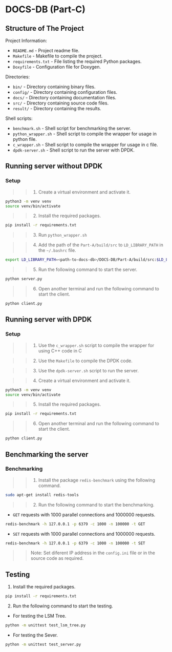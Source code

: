 #  DOCS-DB (Part-C)

## Structure of The Project

Project Information:
- `README.md` - Project readme file.
- `Makefile` - Makefile to compile the project.
- `requirements.txt` - File listing the required Python packages.
- `Doxyfile` - Configuration file for Doxygen.

Directories:
- `bin/` - Directory containing binary files.
- `config/` - Directory containing configuration files.
- `docs/` - Directory containing documentation files.
- `src/` - Directory containing source code files.
- `result/` - Directory containing the results.

Shell scripts:
- `benchmark.sh` - Shell script for benchmarking the server.
- `python_wrapper.sh` - Shell script to compile the wrapper for usage in python file.
- `c_wrapper.sh` - Shell script to compile the wrapper for usage in c file.
- `dpdk-server.sh` - Shell script to run the server with DPDK.


## Running server without DPDK

### Setup

>> 1. Create a virtual environment and activate it.

```bash
python3 -m venv venv
source venv/bin/activate
```

>> 2. Install the required packages.

```bash
pip install -r requirements.txt
```

>> 3. Run `python_wrapper.sh`

>> 4. Add the path of the `Part-A/build/src` to `LD_LIBRARY_PATH` in the `~/.bashrc` file.

```bash
export LD_LIBRARY_PATH=<path-to-docs-db>/DOCS-DB/Part-A/build/src:$LD_LIBRARY_PATH
```

>> 5. Run the following command to start the server.

```bash
python server.py
```

>> 6. Open another terminal and run the following command to start the client.

```bash
python client.py
```

## Running server with DPDK

### Setup
>> 1. Use the `c_wrapper.sh` script to compile the wrapper for using C++ code in C

>> 2. Use the `Makefile` to compile the DPDK code.

>> 3. Use the `dpdk-server.sh` script to run the server.

>> 4. Create a virtual environment and activate it.

```bash
python3 -m venv venv
source venv/bin/activate
```

>> 5. Install the required packages.

```bash
pip install -r requirements.txt
```

>> 6. Open another terminal and run the following command to start the client.

```bash
python client.py
```

## Benchmarking the server

### Benchmarking

>> 1. Install the package `redis-benchmark` using the following command.

```bash
sudo apt-get install redis-tools
```

>> 2. Run the following command to start the benchmarking.


- `GET` requests with 1000 parallel connections and 1000000 requests.

```bash
redis-benchmark -h 127.0.0.1 -p 6379 -c 1000 -n 100000 -t GET
```

- `SET` requests with 1000 parallel connections and 1000000 requests.

```bash
redis-benchmark -h 127.0.0.1 -p 6379 -c 1000 -n 100000 -t SET
```

>> Note: Set diferent IP address in the `config.ini` file or in the source code as required.

## Testing

1. Install the required packages.

```bash
pip install -r requirements.txt
```

2. Run the following command to start the testing.

- For testing the LSM Tree.

```bash
python -m unittest test_lsm_tree.py
```

- For testing the Sever.

```bash
python -m unittest test_server.py
```
